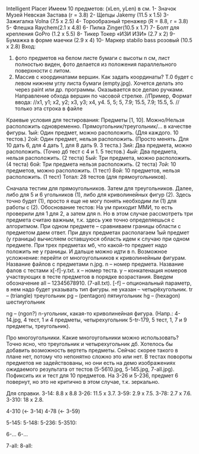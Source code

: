 Intelligent Placer
Имеем 10 предметов: (xLen, yLen) в см.
1-	Значок Музей Невская Застава (r = 3.8)
2-	Щепцы Jakemy (11.5 x 1.5)
3-	Зажигалка Volna (7.5 x 2.5)
4-	Торообразный тренажер (R = 8.8, r = 3.8)
5-	Флешка Raychem(2.1 x 4.8)
6-	Пилка Zinger(10.5 x 1.7)
7-	Болт для крепления GoPro (1.2 x 5.5)
8-	Тикер Токер «ИЗИ ИЗИ» (2.7 x 2)
9-	Бумажка в форме маечки (2.9 x 4)
10-	Маркер stabilo bass розовый (10.5 x 2.8)
Вход:
1. фото предметов на белом листе бумаги с высоты n см, лист полностью виден, фото делается из положения параллельного поверхности с литом.
2. Массив с координатами вершин.
Как задать координаты?
Т.0 будет с левом нижнем углу листа бумаги (empty.jpg). Хочется делать это через paint или др. программы.
Оказывается все делаю ручками. Направление обхода вершин по часовой стрелке. 
//Пример, Формат ввода:
//x1, y1; x2, y2; x3, y3; x4, y4.
5, 5; 5, 7.9; 15.5, 7.9; 15.5, 5. //только эта строка в файле

Краевые условия для тестирования:
Предметы [1, 10].
Можно/Нельзя расположить одновременно.
Прямоугольник/треугольник/... в качестве фигуры.
1ый: Один предмет, можно расположить. (Для каждого. 10 тестов.)
2ой: Один предмет, нельзя расположить. (Просто менять. Для 10 дать 6, для 4 дать 1, для 8 дать 9. 3 теста.)
3ий: Два предмета, можно расположить. (Точно дб тест с 4 и 1. 5 тестов.)
4ый: Два предмета, нельзя расположить. (2 теста)
5ый: Три предмета, можно расположить. (4 теста)
6ой: Три предмета нельзя расположить. (2 теста)
7ой: 10 предметов, можно расположить. (1 тест)
8ой: 10 предметов, нельзя расположить. (1 тест)
Тотал: 28 тестов (для прямоугольников).

Сначала тестим для прямоугольников. Затем для треугольников. Далее, либо для 5 и 6 угольников (1), либо для криволинейных фигур (2).
Здесь точно будет (1), просто я еще не могу понять необходим ли (1) для работы с (2). 
Обоснование тестов:
На ум приходит ММИ, то есть проверили для 1 для 2, а затем для n. Но в этом случае рассмотреть три предмета считаю важным, т.к. здесь уже точно определяешься с алгоритмом.
При одном предмете – сравниваем границы области с предметом даем ответ.
При двух предметах располагаем 1ый предмет (у границы) вычисляем оставшуюся область идем к случаю при одном предмете.
При трех предметах мб, что какой-то предмет надо положить не у границы.
И дальше можно идти в n.
Возможное усложнение: перейти от многоугольников к криволинейным фигурам. 
Название файлов с предметами n.jpg. n – номер предмета.
Название фалов с тестами x[-f]-y.txt. 
x – номер теста.
y – конкатенация номеров участвующих в тесте предметов в порядке возрастания. 
Введем обозначение all – 12345678910. (7-all.txt).
[-f] – опциональный параметр, в нем надо будет указывать тип фигуры.
не указан – четырёхугольник.
tr – (triangle) треугольник
pg – (pentagon) пятиугольник
hg – (hexagon) шестиугольник

ng – (ngon?) n-угольник, какая-то криволинейная фигура.
(Напр.:
4-14.jpg, 4 тест, 1 и 4 предметы, четырехугольник
5-tr-179, 5 тест, 1, 7 и 9 предметы, треугольник). 

Про многоугольники.
Какие многоугольники можно использовать?
Точно ясно, что треугольник и четырехугольник дб.
Хотелось бы добавить возможность вертеть предметы.
Сейчас скорее такого в плане нет, потому что непонятно сложно это или нет. 
В тестах повороты предметов не задействованы, но они есть на демо изображениях ожидаемого результата от тестов (5-5610.jpg, 5-145.jpg, 7-all.jpg). Пофиксить их и тест для 10 предметов.
На 3-26 и 5-236, предмет 6 повернут, но это не критично в этом случае, т.к. зеркально.

Для справки.
3-14: 8.8 x 8.8
3-26: 11.5 x 3.7.
3-59: 2.9 x 7.5.
3-78: 2.7 x 7.6.
3-310: 18 x 2.8.

4-310 (<- 3-14)
4-78 (<- 3-59)

5-145:
5-148:
5-236:
5-3510:

6-...
6-...

7-all:
8-all:
